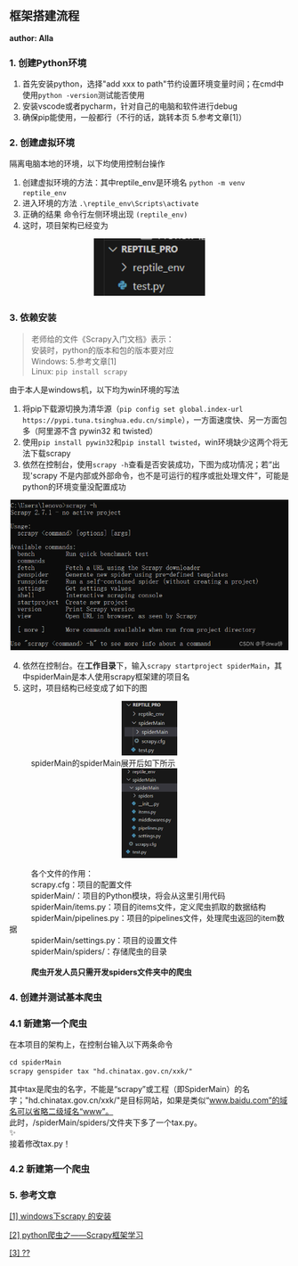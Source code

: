 ## 框架搭建流程

**author: Alla**

### 1. 创建Python环境
1. 首先安装python，选择"add xxx to path"节约设置环境变量时间；在cmd中使用`python -version`测试能否使用
2. 安装vscode或者pycharm，针对自己的电脑和软件进行debug
3. 确保pip能使用，一般都行（不行的话，跳转本页 5.参考文章[1]）

### 2. 创建虚拟环境
隔离电脑本地的环境，以下均使用控制台操作
1. 创建虚拟环境的方法：其中reptile_env是环境名
`python -m venv reptile_env`
2. 进入环境的方法
 `.\reptile_env\Scripts\activate`
3. 正确的结果
命令行左侧环境出现 `(reptile_env)`
4. 这时，项目架构已经变为
<div align=center><img src="./素材/项目架构图.png" style="width:200px;"/></div>

### 3. 依赖安装
> 老师给的文件《Scrapy入门文档》表示：<br/>
安装时，python的版本和包的版本要对应<br/>
Windows: 5.参考文章[1] <br/>
Linux: `pip install scrapy`

由于本人是windows机，以下均为win环境的写法

1. 将pip下载源切换为清华源（`pip config set global.index-url https://pypi.tuna.tsinghua.edu.cn/simple`），一方面速度快、另一方面包多（阿里源不含 pywin32 和 twisted）
2. 使用`pip install pywin32`和`pip install twisted`，win环境缺少这两个将无法下载scrapy
3. 依然在控制台，使用`scrapy -h`查看是否安装成功，下图为成功情况；若“出现'scrapy 不是内部或外部命令，也不是可运行的程序或批处理文件”，可能是python的环境变量没配置成功
<div align=center><img src="./素材/scrapy安装.png" style="width:500px;"/></div>

4. 依然在控制台。在**工作目录**下，输入`scrapy startproject spiderMain`，其中spiderMain是本人使用scrapy框架建的项目名
5. 这时，项目结构已经变成了如下的图<br/>
<div align=center><img src="./素材/简约结构.png" style="width:100px;"/></div>
&emsp;&emsp;&ensp; spiderMain的spiderMain展开后如下所示<br/>
<div align=center><img src="./素材/详细结构.png" style="width:100px;"/></div>

&emsp;&emsp;&ensp; 各个文件的作用：<br/>
&emsp;&emsp;&ensp; scrapy.cfg：项目的配置文件 <br/>
&emsp;&emsp;&ensp; spiderMain/：项目的Python模块，将会从这里引用代码 <br/>
&emsp;&emsp;&ensp; spiderMain/items.py：项目的items文件，定义爬虫抓取的数据结构 <br/>
&emsp;&emsp;&ensp; spiderMain/pipelines.py：项目的pipelines文件，处理爬虫返回的item数据 <br/>
&emsp;&emsp;&ensp; spiderMain/settings.py：项目的设置文件 <br/>
&emsp;&emsp;&ensp; spiderMain/spiders/：存储爬虫的目录 <br/>
 <br/>
&emsp;&emsp;&ensp; **爬虫开发人员只需开发spiders文件夹中的爬虫**

### 4. 创建并测试基本爬虫
### 4.1 新建第一个爬虫
在本项目的架构上，在控制台输入以下两条命令
```shell
cd spiderMain
scrapy genspider tax "hd.chinatax.gov.cn/xxk/"
```
其中tax是爬虫的名字，不能是“scrapy”或工程（即SpiderMain）的名字；"hd.chinatax.gov.cn/xxk/"是目标网站，如果是类似“www.baidu.com”的域名可以省略二级域名“www”。<br>
此时，/spiderMain/spiders/文件夹下多了一个tax.py。<br>
✨<br>
接着修改tax.py！

### 4.2 新建第一个爬虫

### 5. 参考文章
[[1] windows下scrapy 的安装](http://www.cnblogs.com/tigerm/p/scrapy.html)

[[2] python爬虫之——Scrapy框架学习](https://blog.csdn.net/qq_50520874/article/details/128457878)

[[3] ??](htt)